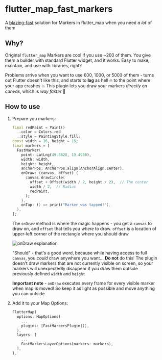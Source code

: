 # flutter_map_fast_markers
A [blazing-fast](https://twitter.com/acdlite/status/974390255393505280) solution for Markers in flutter_map when you need *a lot* of them

## Why?
Original `flutter_map` Markers are cool if you use ~200 of them. You give them a builder with standard Flutter widget,
and it works. Easy to make, maintain, and use with libraries, right?

Problems arrive when you want to use 600, 1000, or 5000 of them - turns out Flutter doesn't like this, and starts to
**lag** as hell 🔥 to the point where your app crashes 💥 This plugin lets you draw your markers *directly on canvas*,
which is *way faster* 🚀

## How to use
1. Prepare you markers:
    ```dart
    final redPaint = Paint()
      ..color = Colors.red
      ..style = PaintingStyle.fill;
    const width = 16, height = 16;
    final markers = [
      FastMarker(
        point: LatLng(49.8828, 19.4930),
        width: width,
        height: height,
        anchorPos: AnchorPos.align(AnchorAlign.center),
        onDraw: (canvas, offset) {
          canvas.drawCircle(
            offset + Offset(width / 2, height / 2),  // The center
            width / 2,  // Radius
            redPaint,
          );
        },
        onTap: () => print("Marker was tapped!"),
      ),
    ];
    ```
    The `onDraw` method is where the magic happens - you get a `canvas` to draw on, and `offset` that tells you *where*
    to draw. `offset` is a location of upper-left corner of the rectangle where you should draw
    
    ![onDraw explanation](https://user-images.githubusercontent.com/40139196/118564102-013e1c80-b770-11eb-94da-b15d13c4d861.jpg)
     
    "Should" - that's a good word, because while having access to full `canvas`, you *could* draw anywhere you want...
    **Do not** do this! The plugin doesn't draw markers that are not currently visible on screen, so your markers will
    unexpectedly disappear if you draw them outside previously defined `width` and `height`
    
    **Important note** - `onDraw` executes every frame for every visible marker when map is moved! So keep it as light 
    as possible and move anything you can outside

2. Add it to your Map Options:
    ```dart
    FlutterMap(
      options: MapOptions(
        ...
        plugins: [FastMarkersPlugin()],
      ),
      layers: [
        ...
        FastMarkersLayerOptions(markers: markers),
      ],
    ),
    ```
